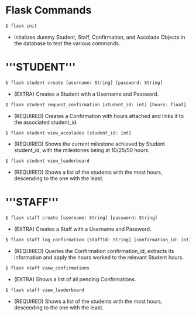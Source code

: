 # Flask Commands
```bash
$ flask init
```
- Initalizes dummy Student, Staff, Confirmation, and Accolade Objects in the database to test the various commands.

# '''STUDENT'''
```bash
$ flask student create [username: String] [password: String]
```
- (EXTRA) Creates a Student with a Username and Password.

```bash
$ flask student request_confirmation [student_id: int] [hours: float]
```
- (REQUIRED) Creates a Confirmation with hours attached and links it to the associated student_id.

```bash
$ flask student view_accolades [student_id: int]
```
- (REQUIRED) Shows the current milestone achieved by Student student_id, with the milestones being at 10/25/50 hours.

```bash
$ flask student view_leaderboard
```
- (REQUIRED) Shows a list of the students with the most hours, descending to the one with the least.

# '''STAFF'''
```bash
$ flask staff create [username: String] [password: String]
```
- (EXTRA) Creates a Staff with a Username and Password.

```bash
$ flask staff log_confirmation [staffId: String] [confirmation_id: int]
```
- (REQUIRED) Queries the Confirmation confirmation_id, extracts its information and apply the hours worked to the relevant Student hours.

```bash
$ flask staff view_confirmations
```
- (EXTRA) Shows a list of all pending Confirmations.

```bash
$ flask staff view_leaderboard
```
- (REQUIRED) Shows a list of the students with the most hours, descending to the one with the least.
